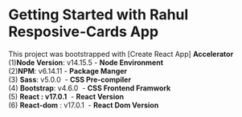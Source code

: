 # Getting Started with Rahul Resposive-Cards App

This project was bootstrapped with [Create React App] <b>Accelerator</b>
<br>
(1)<b>Node Version</b>: v14.15.5 - <b>Node Environment</b>
<br>
(2)<b>NPM</b>: v6.14.11 - <b>Package Manger</b>
<br>
(3) <b>Sass</b>: v5.0.0  - <b>CSS Pre-compiler</b>
<br>
(4) <b>Bootstrap</b>: v4.6.0  - <b>CSS Frontend Framwork</b>
<br>
(5) <b>React : v17.0.1</b>  - <b>React Version</b>
<br>
(6) <b>React-dom</b> : v17.0.1  - <b>React Dom Version</b>
